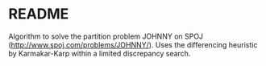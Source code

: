 # README #

Algorithm to solve the partition problem JOHNNY on SPOJ (http://www.spoj.com/problems/JOHNNY/).
Uses the differencing heuristic by Karmakar-Karp within a limited discrepancy search.